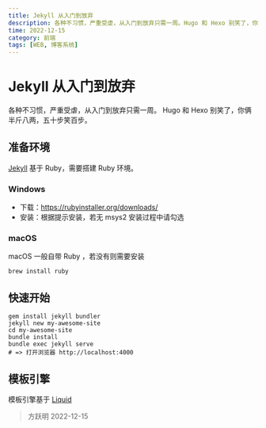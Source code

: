 ```yaml
---
title: Jekyll 从入门到放弃
description: 各种不习惯，严重受虐，从入门到放弃只需一周。Hugo 和 Hexo 别笑了，你俩半斤八两，五十步笑百步。
time: 2022-12-15
category: 前端
tags: [WEB, 博客系统]
---
```


# Jekyll 从入门到放弃

各种不习惯，严重受虐，从入门到放弃只需一周。
Hugo 和 Hexo 别笑了，你俩半斤八两，五十步笑百步。

## 准备环境

[Jekyll] 基于 Ruby，需要搭建 Ruby 环境。

### Windows

- 下载：https://rubyinstaller.org/downloads/
- 安装：根据提示安装，若无 msys2 安装过程中请勾选

### macOS

macOS 一般自带 Ruby ，若没有则需要安装

```shell
brew install ruby
```

## 快速开始

```shell
gem install jekyll bundler
jekyll new my-awesome-site
cd my-awesome-site
bundle install
bundle exec jekyll serve
# => 打开浏览器 http://localhost:4000
```

## 模板引擎

模板引擎基于 [Liquid]

> 方跃明
> 2022-12-15

[Jekyll]: http://jekyllcn.com/
[Liquid]: https://github.com/Shopify/liquid
